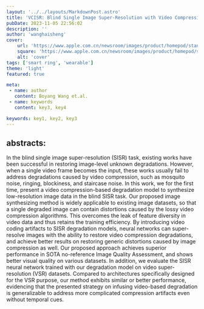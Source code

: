 ```yaml
---
layout: '../../layouts/MarkdownPost.astro'
title: 'VCISR: Blind Single Image Super-Resolution with Video Compression Synthetic Data'
pubDate: 2023-11-05 22:56:02
description: ''
author: 'wanghaisheng'
cover:
    url: 'https://www.apple.com.cn/newsroom/images/product/homepod/standard/Apple-HomePod-hero-230118_big.jpg.large_2x.jpg'
    square: 'https://www.apple.com.cn/newsroom/images/product/homepod/standard/Apple-HomePod-hero-230118_big.jpg.large_2x.jpg'
    alt: 'cover'
tags: ['smart ring', 'wearable'] 
theme: 'light'
featured: true

meta:
 - name: author
   content: Boyang Wang et.al.
 - name: keywords
   content: key3, key4

keywords: key1, key2, key3
---
```


## abstracts:
In the blind single image super-resolution (SISR) task, existing works have been successful in restoring image-level unknown degradations. However, when a single video frame becomes the input, these works usually fail to address degradations caused by video compression, such as mosquito noise, ringing, blockiness, and staircase noise. In this work, we for the first time, present a video compression-based degradation model to synthesize low-resolution image data in the blind SISR task. Our proposed image synthesizing method is widely applicable to existing image datasets, so that a single degraded image can contain distortions caused by the lossy video compression algorithms. This overcomes the leak of feature diversity in video data and thus retains the training efficiency. By introducing video coding artifacts to SISR degradation models, neural networks can super-resolve images with the ability to restore video compression degradations, and achieve better results on restoring generic distortions caused by image compression as well. Our proposed approach achieves superior performance in SOTA no-reference Image Quality Assessment, and shows better visual quality on various datasets. In addition, we evaluate the SISR neural network trained with our degradation model on video super-resolution (VSR) datasets. Compared to architectures specifically designed for the VSR purpose, our method exhibits similar or better performance, evidencing that the presented strategy on infusing video-based degradation is generalizable to address more complicated compression artifacts even without temporal cues.
